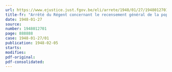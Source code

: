 ```yaml
---
url: https://www.ejustice.just.fgov.be/eli/arrete/1948/01/27/1948012701/justel
title-fr: "Arrêté du Régent concernant le recensement général de la population des maisons et logements de l'industrie et du commerce au 31 décembre 1947. - Indemnités aux administrations communales"
date: 1948-01-27
source:
number: 1948012701
page: 888888
case: 1948-01-27/01
publication: 1948-02-05
starts:
modifies:
pdf-original:
pdf-consolidated:
---
```


